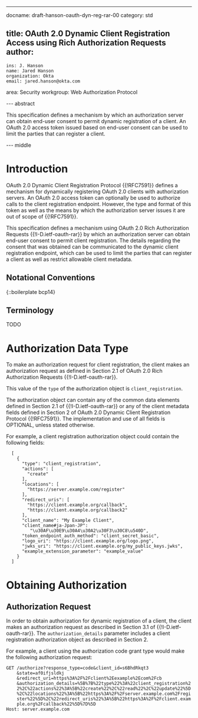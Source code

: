 ---
docname: draft-hanson-oauth-dyn-reg-rar-00
category: std

title: OAuth 2.0 Dynamic Client Registration Access using Rich Authorization Requests
author:
  -
    ins: J. Hanson
    name: Jared Hanson
    organization: Okta
    email: jared.hanson@okta.com

area: Security
workgroup: Web Authorization Protocol

--- abstract

This specification defines a mechanism by which an authorization server can
obtain end-user consent to permit dynamic registration of a client.  An OAuth
2.0 access token issued based on end-user consent can be used to limit the
parties that can register a client.

--- middle

# Introduction

OAuth 2.0 Dynamic Client Registration Protocol {{!RFC7591}} defines a mechanism
for dynamically registering OAuth 2.0 clients with authorization servers.  An
OAuth 2.0 access token can optionally be used to authorize calls to the client
registration endpoint.  However, the type and format of this token as well as
the means by which the authorization server issues it are out of scope of
{{!RFC7591}}.

This specification defines a mechanism using OAuth 2.0 Rich Authorization
Requests {{!I-D.ietf-oauth-rar}} by which an authorization server can
obtain end-user consent to permit client registration.  The details regarding
the consent that was obtained can be communicated to the dynamic client
registration endpoint, which can be used to limit the parties that can register
a client as well as restrict allowable client metadata.

## Notational Conventions

{::boilerplate bcp14}

## Terminology

TODO

# Authorization Data Type

To make an authorization request for client registration, the client makes an
authorization request as defined in Section 2.1 of OAuth 2.0 Rich Authorization
Requests {{!I-D.ietf-oauth-rar}}.

This value of the `type` of the authorization object is `client_registration`.

The authorization object can contain any of the common data elements defined in
Section 2.1 of {{!I-D.ietf-oauth-rar}} or any of the client metadata fields
defined in Section 2 of OAuth 2.0 Dynamic Client Registration Protocol
{{!RFC7591}}.  The implementation and use of all fields is OPTIONAL, unless
stated otherwise.

For example, a client registration authorization object could contain the
following fields:

~~~~~~~~~~
  [
    {
      "type": "client_registration",
      "actions": [
        "create"
      ],
      "locations": [
        "https://server.example.com/register"
      ],
      "redirect_uris": [
        "https://client.example.org/callback",
        "https://client.example.org/callback2"
      ],
      "client_name": "My Example Client",
      "client_name#ja-Jpan-JP":
         "\u30AF\u30E9\u30A4\u30A2\u30F3\u30C8\u540D",
      "token_endpoint_auth_method": "client_secret_basic",
      "logo_uri": "https://client.example.org/logo.png",
      "jwks_uri": "https://client.example.org/my_public_keys.jwks",
      "example_extension_parameter": "example_value"
    }
  ]
~~~~~~~~~~

# Obtaining Authorization

## Authorization Request

In order to obtain authorization for dynamic registration of a client, the
client makes an authorization request as described in Section 3.1 of
{{!I-D.ietf-oauth-rar}}.  The `authorization_details` parameter includes a 
client registration authorization object as described in Section 2.

For example, a client using the authorization code grant type would make
the following authorization request:

~~~~~~~~~~
GET /authorize?response_type=code&client_id=s6BhdRkqt3
    &state=af0ifjsldkj
    &redirect_uri=https%3A%2F%2Fclient%2Eexample%2Ecom%2Fcb
    &authorization_details=%5B%7B%22type%22%3A%22client_registration%2
    2%2C%22actions%22%3A%5B%22create%22%2C%22read%22%2C%22update%22%5D
    %2C%22locations%22%3A%5B%22https%3A%2F%2Fserver.example.com%2Fregi
    ster%22%5D%2C%22redirect_uris%22%3A%5B%22https%3A%2F%2Fclient.exam
    ple.org%2Fcallback%22%5D%7D%5D
Host: server.example.com
~~~~~~~~~~


